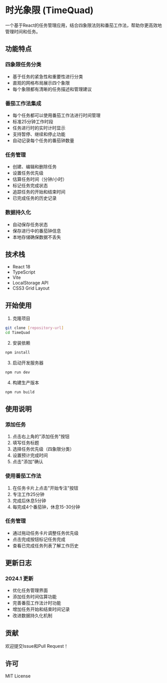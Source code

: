 # 时光象限 (TimeQuad)

一个基于React的任务管理应用，结合四象限法则和番茄工作法，帮助你更高效地管理时间和任务。

## 功能特点

### 四象限任务分类
- 基于任务的紧急性和重要性进行分类
- 直观的网格布局展示四个象限
- 每个象限都有清晰的任务描述和管理建议

### 番茄工作法集成
- 每个任务都可以使用番茄工作法进行时间管理
- 标准25分钟工作时段
- 任务进行时的实时计时显示
- 支持暂停、继续和停止功能
- 自动记录每个任务的番茄钟数量

### 任务管理
- 创建、编辑和删除任务
- 设置任务优先级
- 估算任务时间（分钟/小时）
- 标记任务完成状态
- 追踪任务的开始和结束时间
- 已完成任务的历史记录

### 数据持久化
- 自动保存任务状态
- 保存进行中的番茄钟信息
- 本地存储确保数据不丢失

## 技术栈

- React 18
- TypeScript
- Vite
- LocalStorage API
- CSS3 Grid Layout

## 开始使用

1. 克隆项目
```bash
git clone [repository-url]
cd TimeQuad
```

2. 安装依赖
```bash
npm install
```

3. 启动开发服务器
```bash
npm run dev
```

4. 构建生产版本
```bash
npm run build
```

## 使用说明

### 添加任务
1. 点击右上角的"添加任务"按钮
2. 填写任务标题
3. 选择任务优先级（四象限分类）
4. 设置预计完成时间
5. 点击"添加"确认

### 使用番茄工作法
1. 在任务卡片上点击"开始专注"按钮
2. 专注工作25分钟
3. 完成后休息5分钟
4. 每完成4个番茄钟，休息15-30分钟

### 任务管理
- 通过拖动任务卡片调整任务优先级
- 点击完成按钮标记任务完成
- 查看已完成任务列表了解工作历史

## 更新日志

### 2024.1 更新
- 优化任务管理界面
- 添加任务时间估算功能
- 完善番茄工作法计时功能
- 增加任务开始和结束时间记录
- 改进数据持久化机制

## 贡献

欢迎提交Issue和Pull Request！

## 许可

MIT License
